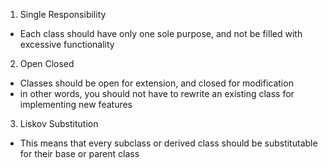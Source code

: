 1) Single Responsibility
* Each class should have only one sole purpose, 
and not be filled with excessive functionality
2) Open Closed
* Classes should be open for extension, and closed for modification
* in other words, you should not have to rewrite an existing class for implementing new features
3) Liskov Substitution
* This means that every subclass or derived class should be substitutable for their base or parent class
